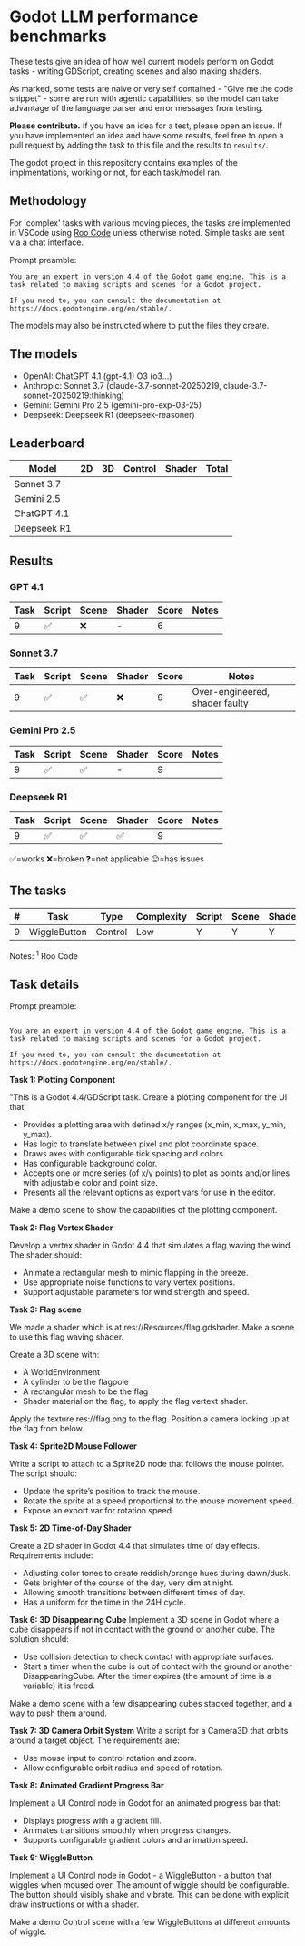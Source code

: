 # Godot LLM performance benchmarks

These tests give an idea of how well current models perform on Godot tasks - writing GDScript, creating scenes and also making shaders.

As marked, some tests are naive or very self contained - "Give me the code snippet" - some are run with agentic capabilities, so the model can take advantage of the language parser and error messages from testing. 

**Please contribute.** If you have an idea for a test, please open an issue. If you have implemented an idea and have some results, feel free to open a pull request by adding the task to this file and the results to `results/`.

The godot project in this repository contains examples of the implmentations, working or not, for each task/model ran.

## Methodology

For 'complex' tasks with various moving pieces, the tasks are implemented in VSCode using [Roo Code](https://github.com/RooVetGit/Roo-Code) unless otherwise noted. Simple tasks are sent via a chat interface.

Prompt preamble:
```
You are an expert in version 4.4 of the Godot game engine. This is a task related to making scripts and scenes for a Godot project.

If you need to, you can consult the documentation at https://docs.godotengine.org/en/stable/.
```
The models may also be instructed where to put the files they create.

## The models

- OpenAI: ChatGPT 4.1 (gpt-4.1) O3 (o3...)
- Anthropic: Sonnet 3.7 (claude-3.7-sonnet-20250219, claude-3.7-sonnet-20250219:thinking)
- Gemini: Gemini Pro 2.5 (gemini-pro-exp-03-25)
- Deepseek: Deepseek R1 (deepseek-reasoner)

## Leaderboard

| Model      | 2D | 3D | Control | Shader | Total |
|------------|----|----|---------|--------|-------|
| Sonnet 3.7 |    |    |         |        |       |
| Gemini 2.5 |    |    |         |        |       |
| ChatGPT 4.1 |    |    |         |        |       |
| Deepseek R1 |    |    |         |        |       |

## Results

### GPT 4.1

| Task | Script | Scene | Shader | Score |  Notes |
|------|--------|-------|--------|-------|--------|
|  9   |  ✅      |   ❌    |    -    |   6   |        |

### Sonnet 3.7

| Task | Script | Scene | Shader | Score |  Notes |
|------|--------|-------|--------|-------|--------|
|  9   |  ✅      |   ✅    |    ❌    |   9   |  Over-engineered, shader faulty |

### Gemini Pro 2.5

| Task | Script | Scene | Shader | Score |  Notes |
|------|--------|-------|--------|-------|--------|
|  9   |  ✅      |   ✅    |    -    |   9   |        |

### Deepseek R1

| Task | Script | Scene | Shader | Score |  Notes |
|------|--------|-------|--------|-------|--------|
|  9   |  ✅      |   ✅    |    ✅    |   9   |        |

✅=works  ❌=broken  ❓=not applicable 😐=has issues

## The tasks

| # | Task         | Type    | Complexity | Script | Scene | Shader | Notes |
|---|--------------|---------|------------|--------|-------|--------|-------|
| 9 | WiggleButton | Control | Low        | Y      | Y     | Y      | 1     |

Notes: <sup>1</sup> Roo Code

## Task details

Prompt preamble:
```

You are an expert in version 4.4 of the Godot game engine. This is a task related to making scripts and scenes for a Godot project.

If you need to, you can consult the documentation at https://docs.godotengine.org/en/stable/.

```

**Task 1: Plotting Component**

"This is a Godot 4.4/GDScript task. Create a plotting component for the UI that:

- Provides a plotting area with defined x/y ranges (x_min, x_max, y_min, y_max).
- Has logic to translate between pixel and plot coordinate space.
- Draws axes with configurable tick spacing and colors.
- Has configurable background color.
- Accepts one or more series (of x/y points) to plot as points and/or lines with adjustable color and point size.
- Presents all the relevant options as export vars for use in the editor.

Make a demo scene to show the capabilities of the plotting component.

**Task 2: Flag Vertex Shader**

Develop a vertex shader in Godot 4.4 that simulates a flag waving the wind. The shader should:

- Animate a rectangular mesh to mimic flapping in the breeze.
- Use appropriate noise functions to vary vertex positions.
- Support adjustable parameters for wind strength and speed.

**Task 3: Flag scene**

We made a shader which is at res://Resources/flag.gdshader. Make a scene to use this flag waving shader. 

Create a 3D scene with:
- A WorldEnvironment
- A cylinder to be the flagpole
- A rectangular mesh to be the flag
- Shader material on the flag, to apply the flag vertext shader.

Apply the texture res://flag.png to the flag. Position a camera looking up at the flag from below.

**Task 4: Sprite2D Mouse Follower**

Write a script to attach to a Sprite2D node that follows the mouse pointer. The script should:

 - Update the sprite’s position to track the mouse.
 - Rotate the sprite at a speed proportional to the mouse movement speed.
 - Expose an export var for rotation speed.

**Task 5: 2D Time-of-Day Shader**

Create a 2D shader in Godot 4.4 that simulates time of day effects. Requirements include:

 - Adjusting color tones to create reddish/orange hues during dawn/dusk.
 - Gets brighter of the course of the day, very dim at night.
 - Allowing smooth transitions between different times of day.
 - Has a uniform for the time in the 24H cycle.

**Task 6: 3D Disappearing Cube**
Implement a 3D scene in Godot where a cube disappears if not in contact with the ground or another cube. The solution should:

 - Use collision detection to check contact with appropriate surfaces.
 - Start a timer when the cube is out of contact with the ground or another DisappearingCube. After the timer expires (the amount of time is a variable) it is freed.

Make a demo scene with a few disappearing cubes stacked together, and a way to push them around.

**Task 7: 3D Camera Orbit System**
Write a script for a Camera3D that orbits around a target object. The requirements are:

 - Use mouse input to control rotation and zoom.
 - Allow configurable orbit radius and speed of rotation.

**Task 8: Animated Gradient Progress Bar**

Implement a UI Control node in Godot for an animated progress bar that:

 - Displays progress with a gradient fill.
 - Animates transitions smoothly when progress changes.
 - Supports configurable gradient colors and animation speed.

**Task 9: WiggleButton**

Implement a UI Control node in Godot - a WiggleButton - a button that wiggles when moused over. The amount of wiggle should be configurable. The button should visibly shake and vibrate. This can be done with explicit draw instructions or with a shader.

Make a demo Control scene with a few WiggleButtons at different amounts of wiggle.
